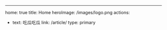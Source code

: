 ---
home: true
title: Home
heroImage: /images/logo.png
actions:
  - text: 吃瓜吃瓜
    link: /article/
    type: primary

